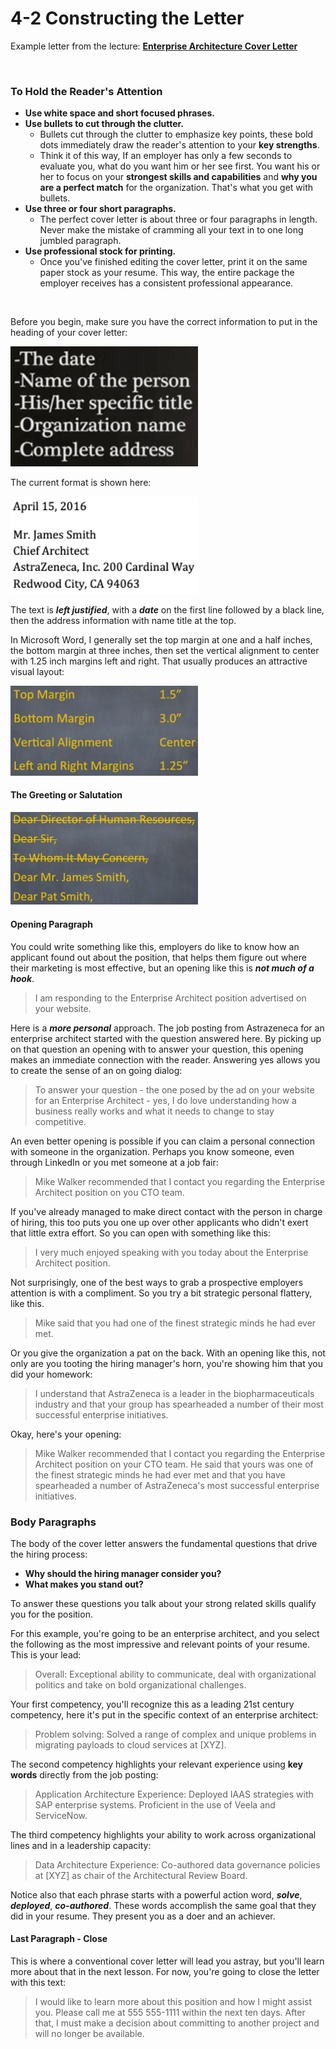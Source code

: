 # 4-2 Constructing the Letter

Example letter from the lecture: [**Enterprise Architecture Cover Letter**](https://github.com/siyinghan/Notes/blob/master/Interviewing%20and%20Resume%20Writing%20in%20English%20(Coursera%20Specialization)/Material/Enterprise%20Architecture%20Cover%20Letter.pdf)

<br/>

### To Hold the Reader's Attention

* **Use white space and short focused phrases.**
* **Use bullets to cut through the clutter.**
  * Bullets cut through the clutter to emphasize key points, these bold dots immediately draw the reader's attention to your **key strengths**.
  * Think it of this way, If an employer has only a few seconds to evaluate you, what do you want him or her see first. You want his or her to focus on your **strongest skills and capabilities** and **why you are a perfect match** for the organization. That's what you get with bullets.
* **Use three or four short paragraphs.**
  * The perfect cover letter is about three or four paragraphs in length. Never make the mistake of cramming all your text in to one long jumbled paragraph.
* **Use professional stock for printing.**
  * Once you've finished editing the cover letter, print it on the same paper stock as your resume. This way, the entire package the employer receives has a consistent professional appearance.

<br/>

Before you begin, make sure you have the correct information to put in the heading of your cover letter:

<img src='https://github.com/siyinghan/Notes/raw/master/Interviewing%20and%20Resume%20Writing%20in%20English%20(Coursera%20Specialization)/Image/025.png' width=300px />

The current format is shown here:

<img src='https://github.com/siyinghan/Notes/raw/master/Interviewing%20and%20Resume%20Writing%20in%20English%20(Coursera%20Specialization)/Image/026.png' width=300px />

The text is ***left justified***, with a ***date*** on the first line followed by a black line, then the address information with name title at the top.

In Microsoft Word, I generally set the top margin at one and a half inches, the bottom margin at three inches, then set the vertical alignment to center with 1.25 inch margins left and right. That usually produces an attractive visual layout:

<img src='https://github.com/siyinghan/Notes/raw/master/Interviewing%20and%20Resume%20Writing%20in%20English%20(Coursera%20Specialization)/Image/027.png' width=300px />

#### The Greeting or Salutation

<img src='https://github.com/siyinghan/Notes/raw/master/Interviewing%20and%20Resume%20Writing%20in%20English%20(Coursera%20Specialization)/Image/028.png' width=300px />

#### Opening Paragraph

You could write something like this, employers do like to know how an applicant found out about the position, that helps them figure out where their marketing is most effective, but an opening like this is ***not much of a hook***.

> I am responding to the Enterprise Architect position advertised on your website.

Here is a ***more personal*** approach. The job posting from Astrazeneca for an enterprise architect started with the question answered here. By picking up on that question an opening with to answer your question, this opening makes an immediate connection with the reader. Answering yes allows you to create the sense of an on going dialog:

> To answer your question - the one posed by the ad on your website for an Enterprise Architect - yes, I do love understanding how a business really works and what it needs to change to stay competitive.

An even better opening is possible if you can claim a personal connection with someone in the organization. Perhaps you know someone, even through LinkedIn or you met someone at a job fair:

> Mike Walker recommended that I contact you regarding the Enterprise Architect position on you CTO team.

If you've already managed to make direct contact with the person in charge of hiring, this too puts you one up over other applicants who didn't exert that little extra effort. So you can open with something like this:

> I very much enjoyed speaking with you today about the Enterprise Architect position.

Not surprisingly, one of the best ways to grab a prospective employers attention is with a compliment. So you try a bit strategic personal flattery, like this.

> Mike said that you had one of the finest strategic minds he had ever met.

Or you give the organization a pat on the back. With an opening like this, not only are you tooting the hiring manager's horn, you're showing him that you did your homework:

> I understand that AstraZeneca is a leader in the biopharmaceuticals industry and that your group has spearheaded a number of their most successful enterprise initiatives.

Okay, here's your opening:

> Mike Walker recommended that I contact you regarding the Enterprise Architect position on your CTO team. He said that yours was one of the finest strategic minds he had ever met and that you have spearheaded a number of AstraZeneca's most successful enterprise initiatives.

### Body Paragraphs

The body of the cover letter answers the fundamental questions that drive the hiring process:

* **Why should the hiring manager consider you?**
* **What makes you stand out?**

To answer these questions you talk about your strong related skills qualify you for the position.

For this example, you're going to be an enterprise architect, and you select the following as the most impressive and relevant points of your resume. This is your lead:

> Overall: Exceptional ability to communicate, deal with organizational politics and take on bold organizational challenges.

Your first competency, you'll recognize this as a leading 21st century competency, here it's put in the specific context of an enterprise architect:

> Problem solving: Solved a range of complex and unique problems in migrating payloads to cloud services at [XYZ].

The second competency highlights your relevant experience using **key words** directly from the job posting:

> Application Architecture Experience: Deployed IAAS strategies with SAP enterprise systems. Proficient in the use of Veela and ServiceNow.

The third competency highlights your ability to work across organizational lines and in a leadership capacity:

> Data Architecture Experience: Co-authored data governance policies at [XYZ] as chair of the Architectural Review Board.

Notice also that each phrase starts with a powerful action word, ***solve***, ***deployed***, ***co-authored***. These words accomplish the same goal that they did in your resume. They present you as a doer and an achiever.

#### Last Paragraph - Close

This is where a conventional cover letter will lead you astray, but you'll learn more about that in the next lesson. For now, you're going to close the letter with this text:

> I would like to learn more about this position and how I might assist you. Please call me at 555 555-1111 within the next ten days. After that, I must make a decision about committing to another project and will no longer be available.